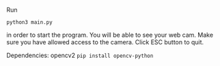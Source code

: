Run 

```python3 main.py ```

in order to start the program. You will be able to see your web cam. Make sure you have allowed access to the camera. Click ESC button to quit.

Dependencies: opencv2
```pip install opencv-python```
